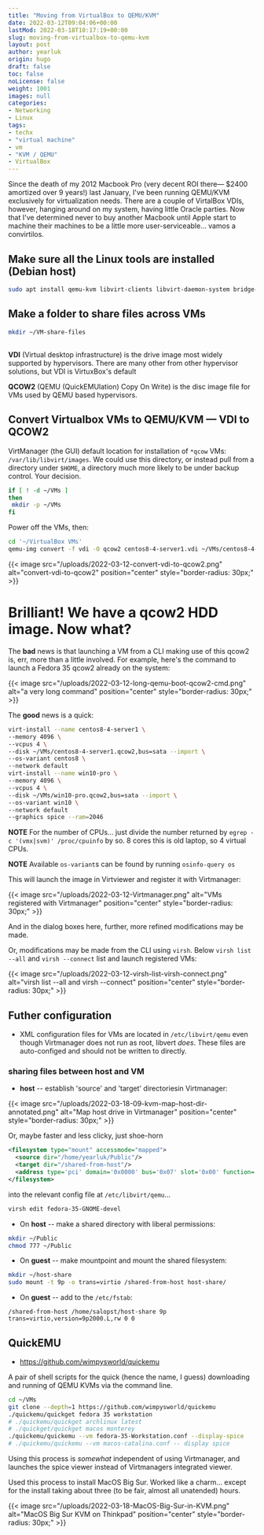 ```yaml
---
title: "Moving from VirtualBox to QEMU/KVM"
date: 2022-03-12T09:04:06+00:00
lastMod: 2022-03-18T10:17:19+00:00
slug: moving-from-virtualbox-to-qemu-kvm
layout: post
author: yearluk
origin: hugo
draft: false
toc: false
noLicense: false
weight: 1001
images: null
categories:
- Networking
- Linux
tags:
- techx
- "virtual machine"
- vm
- "KVM / QEMU"
- VirtualBox
---
```


Since the death of my 2012 Macbook Pro (very decent ROI there— $2400 amortized over 9 years!) last January, I've been running QEMU/KVM exclusively for virtualization needs. There are a couple of VirtalBox VDIs, however, hanging around on my system, having little Oracle parties. Now that I've determined never to buy another Macbook until Apple start to machine their machines to be a little more user-serviceable… vamos a convirtilos.

## Make sure all the Linux tools are installed (Debian host)

```bash
sudo apt install qemu-kvm libvirt-clients libvirt-daemon-system bridge-utils virt-manager spice-client-gtk
```

## Make a folder to share files across VMs

```bash
mkdir ~/VM-share-files
```

##   #########################################

**VDI** (Virtual desktop infrastructure) is the drive image most widely supported by hypervisors. There are many other from other  hypervisor solutions, but VDI is VirtuxBox's default

**QCOW2** (QEMU (QuickEMUlation) Copy On Write) is the disc image file for VMs used by QEMU based hypervisors.

## Convert Virtualbox VMs to QEMU/KVM — VDI to QCOW2

VirtManager (the GUI) default location for installation of `*qcow` VMs: `/var/lib/libvirt/images`. We could use this directory, or instead pull from a directory under `$HOME`, a directory much more likely to be under backup control. Your decision.

```bash
if [ ! -d ~/VMs ]
then
 mkdir -p ~/VMs
fi
```

Power off the VMs, then:

```bash
cd '~/VirtualBox VMs'
qemu-img convert -f vdi -O qcow2 centos8-4-server1.vdi ~/VMs/centos8-4-server1.qcow2
```

{{< image src="/uploads/2022-03-12-convert-vdi-to-qcow2.png" alt="convert-vdi-to-qcow2" position="center" style="border-radius: 30px;" >}}

# Brilliant! We have a qcow2 HDD image. Now what?

The **bad** news is that launching a VM from a CLI making use of this qcow2 is, err, more than a little involved. For example, here's the command to launch a Fedora 35 qcow2 already on the system:

{{< image src="/uploads/2022-03-12-long-qemu-boot-qcow2-cmd.png" alt="a very long command" position="center" style="border-radius: 30px;" >}}

The **good** news is a quick:

```bash
virt-install --name centos8-4-server1 \
--memory 4096 \
--vcpus 4 \
--disk ~/VMs/centos8-4-server1.qcow2,bus=sata --import \
--os-variant centos8 \
--network default
virt-install --name win10-pro \
--memory 4096 \
--vcpus 4 \
--disk ~/VMs/win10-pro.qcow2,bus=sata --import \
--os-variant win10 \
--network default
--graphics spice --ram=2046
```

**NOTE** For the number of CPUs... just divide the number returned by `egrep -c '(vmx|svm)' /proc/cpuinfo` by so. 8 cores this is old laptop, so 4 virtual CPUs.

**NOTE** Available `os-variant`s can be found by running `osinfo-query os`

This will launch the image in Virtviewer and register it with Virtmanager:

{{< image src="/uploads/2022-03-12-Virtmanager.png" alt="VMs registered with Virtmanager" position="center" style="border-radius: 30px;" >}}

And in the dialog boxes here, further, more refined modifications may be made.

Or, modifications may be made from the CLI using `virsh`. Below `virsh list --all` and `virsh --connect` list and launch registered VMs:

{{< image src="/uploads/2022-03-12-virsh-list-virsh-connect.png" alt="virsh list --all and virsh --connect" position="center" style="border-radius: 30px;" >}}

## Futher configuration

- XML configuration files for VMs are located in `/etc/libvirt/qemu` even though Virtmanager does not run as root, libvert *does*. These files are auto-configed and should not be written to directly.

### sharing files between host and VM

- **host** -- establish 'source' and 'target' directoriesin Virtmanager:

{{< image src="/uploads/2022-03-18-09-kvm-map-host-dir-annotated.png" alt="Map host drive in Virtmanager" position="center" style="border-radius: 30px;" >}}

Or, maybe faster and less clicky, just shoe-horn

```xml
<filesystem type="mount" accessmode="mapped">
  <source dir="/home/yearluk/Public"/>
  <target dir="/shared-from-host"/>
  <address type='pci' domain='0x0000' bus='0x07' slot='0x00' function='0x0'/>
</filesystem>
```

into the relevant config file at `/etc/libvirt/qemu`...

```bash
virsh edit fedora-35-GNOME-devel
```

- On **host** -- make a shared directory with liberal permissions:

```bash
mkdir ~/Public
chmod 777 ~/Public
```

- On **guest** -- make mountpoint and mount the shared filesystem:

```bash
mkdir ~/host-share
sudo mount -t 9p -o trans=virtio /shared-from-host host-share/
```

- On **guest** --  add to the `/etc/fstab`:

```config
/shared-from-host /home/salopst/host-share 9p trans=virtio,version=9p2000.L,rw 0 0
```

## QuickEMU

- <https://github.com/wimpysworld/quickemu>

A pair of shell scripts for the quick (hence the name, I guess) downloading and running of QEMU KVMs via the command line.

```bash
cd ~/VMs
git clone --depth=1 https://github.com/wimpysworld/quickemu
./quickemu/quickget fedora 35 workstation
# ./quickemu/quickget archlinux latest
# ./quickget/quickget macos monterey
./quickemu/quickemu --vm fedora-35-Workstation.conf --display-spice
# ./quickemu/quickemu --vm macos-catalina.conf -- display spice
```

Using this process is *somewhat* independent of using Virtmanager, and launches the spice viewer instead of Virtmanagers integrated viewer.

Used this process to install MacOS Big Sur. Worked like a charm... except for the install taking about three (to be fair, almost all unatended) hours.

{{< image src="/uploads/2022-03-18-MacOS-Big-Sur-in-KVM.png" alt="MacOS Big Sur KVM on Thinkpad" position="center" style="border-radius: 30px;" >}}
